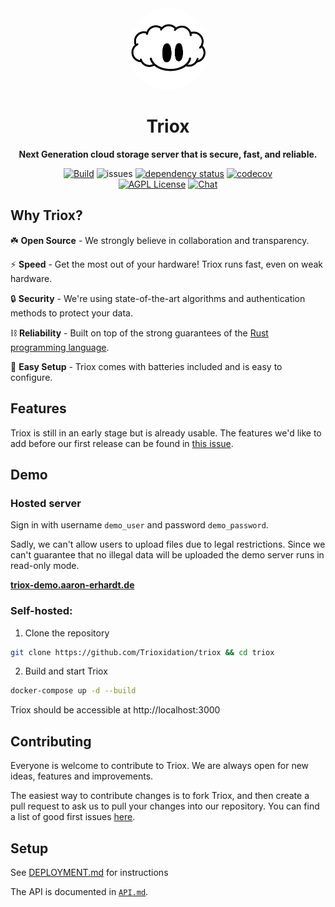 <div align="center">
<img width="130px" style="border-radius: 100px" alt="Triox logo" src="./docs/assets/logo.svg" />
  <h1>Triox</h1>
  <p>
    <strong>
		Next Generation cloud storage server that is secure, fast, and reliable.
	</strong>
  </p>

[![Build](https://github.com/Trioxidation/Triox/actions/workflows/rust.yml/badge.svg)](https://github.com/Trioxidation/Triox/actions/workflows/rust.yml)
![issues](https://img.shields.io/github/issues/Trioxidation/Triox?style=flat-square)
[![dependency status](https://deps.rs/repo/github/Trioxidation/Triox/status.svg)](https://deps.rs/repo/github/Trioxidation/Triox)
[![codecov](https://codecov.io/gh/Trioxidation/Triox/branch/master/graph/badge.svg?style=flat-square)](https://codecov.io/gh/Trioxidation/Triox)
<br />
[![AGPL License](https://img.shields.io/badge/license-AGPL-blue.svg?style=flat-square)](http://www.gnu.org/licenses/agpl-3.0)
[![Chat](https://img.shields.io/badge/matrix-+triox:matrix.org-purple?style=flat-square)](https://matrix.to/#/+triox:matrix.org)

</div>

## Why Triox?

☘️ **Open Source** - We strongly believe in collaboration and
transparency.

⚡ **Speed** - Get the most out of your hardware! Triox runs fast, even
on weak hardware.

🔒 **Security** - We're using state-of-the-art algorithms and
authentication methods to protect your data.

⛓️ **Reliability** - Built on top of the strong guarantees of the [Rust
programming language](https://rust-lang.org).

🛫 **Easy Setup** - Triox comes with batteries included and is easy to
configure.

## Features

Triox is still in an early stage but is already usable. The features
we'd like to add before our first release can be found in [this
issue](https://github.com/Trioxidation/Triox/issues/17).

## Demo

### Hosted server

Sign in with username `demo_user` and password `demo_password`.

Sadly, we can't allow users to upload files due to legal restrictions.
Since we can't guarantee that no illegal data will be uploaded the demo
server runs in read-only mode.

**[triox-demo.aaron-erhardt.de](https://triox-demo.aaron-erhardt.de)**

### Self-hosted:

1. Clone the repository

```bash
git clone https://github.com/Trioxidation/triox && cd triox
```

2. Build and start Triox

```bash
docker-compose up -d --build
```

Triox should be accessible at http://localhost:3000

## Contributing

Everyone is welcome to contribute to Triox. We are always open for new
ideas, features and improvements.

The easiest way to contribute changes is to fork Triox, and then create
a pull request to ask us to pull your changes into our repository. You
can find a list of good first issues
[here](https://github.com/Trioxidation/Triox/labels/good%20first%20issue).

## Setup

See [DEPLOYMENT.md](./docs/DEPLOYMENT.md) for instructions

The API is documented in [`API.md`](./API.md).
